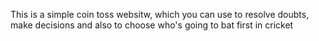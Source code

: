 This is a simple coin toss websitw, which you can use to resolve doubts, make decisions and also to choose who's going to bat first in cricket

